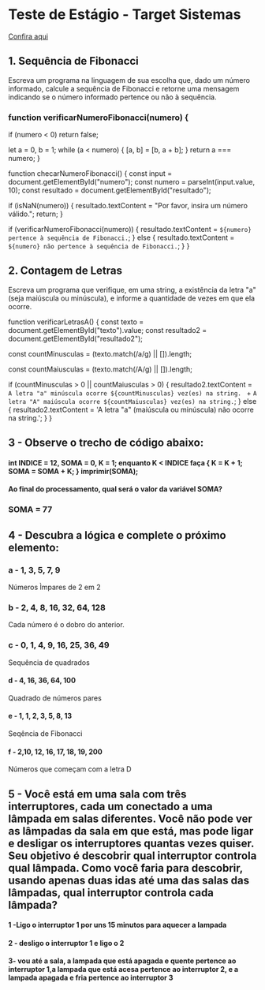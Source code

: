 # Teste de Estágio - Target Sistemas

[Confira aqui](https://teste-est-gio-target-sistemas.vercel.app/)


## 1. Sequência de Fibonacci

Escreva um programa na linguagem de sua escolha que, dado um número informado, calcule a sequência de Fibonacci e retorne uma mensagem indicando se o número informado pertence ou não à sequência.

### function verificarNumeroFibonacci(numero) {
  if (numero < 0) return false;

  let a = 0,
    b = 1;
  while (a < numero) {
    [a, b] = [b, a + b];
  }
  return a === numero;
}

function checarNumeroFibonacci() {
  const input = document.getElementById("numero");
  const numero = parseInt(input.value, 10);
  const resultado = document.getElementById("resultado");

  if (isNaN(numero)) {
    resultado.textContent = "Por favor, insira um número válido.";
    return;
  }

  if (verificarNumeroFibonacci(numero)) {
    resultado.textContent = `${numero} pertence à sequência de Fibonacci.`;
  } else {
    resultado.textContent = `${numero} não pertence à sequência de Fibonacci.`;
  }
}

## 2. Contagem de Letras

Escreva um programa que verifique, em uma string, a existência da letra "a" (seja maiúscula ou minúscula), e informe a quantidade de vezes em que ela ocorre.

 function verificarLetrasA() {
   const texto = document.getElementById("texto").value;
   const resultado2 = document.getElementById("resultado2");

   const countMinusculas = (texto.match(/a/g) || []).length;

   const countMaiusculas = (texto.match(/A/g) || []).length;

   if (countMinusculas > 0 || countMaiusculas > 0) {
    resultado2.textContent =
      `A letra "a" minúscula ocorre ${countMinusculas} vez(es) na string. ` +
      `A letra "A" maiúscula ocorre ${countMaiusculas} vez(es) na string.`;
   } else {
    resultado2.textContent =
      'A letra "a" (maiúscula ou minúscula) não ocorre na string.';
  }
}

## 3 - Observe o trecho de código abaixo:

#### int INDICE = 12, SOMA = 0, K = 1; enquanto K < INDICE faça { K = K + 1; SOMA = SOMA + K; } imprimir(SOMA);

#### Ao final do processamento, qual será o valor da variável SOMA?

### SOMA = 77

## 4 - Descubra a lógica e complete o próximo elemento:

### a - 1, 3, 5, 7, 9
Números Ìmpares de 2 em 2

### b - 2, 4, 8, 16, 32, 64, 128
Cada número é o dobro do anterior.

### c - 0, 1, 4, 9, 16, 25, 36, 49
Sequência de quadrados

#### d - 4, 16, 36, 64, 100
Quadrado de números pares

#### e - 1, 1, 2, 3, 5, 8, 13
Seqência de Fibonacci

#### f - 2,10, 12, 16, 17, 18, 19, 200
Números que começam com a letra D

## 5 - Você está em uma sala com três interruptores, cada um conectado a uma lâmpada em salas diferentes. Você não pode ver as lâmpadas da sala em que está, mas pode ligar e desligar os interruptores quantas vezes quiser. Seu objetivo é descobrir qual interruptor controla qual lâmpada. Como você faria para descobrir, usando apenas duas idas até uma das salas das lâmpadas, qual interruptor controla cada lâmpada?

#### 1 -Ligo o interruptor 1 por uns 15 minutos para aquecer a lampada

#### 2 - desligo o interruptor 1 e ligo o 2

#### 3- vou até a sala, a lampada que está apagada e quente pertence ao interruptor 1,a lampada que está acesa pertence ao interruptor 2, e a lampada apagada e fria pertence ao interruptor 3

